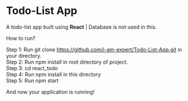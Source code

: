 # Todo-List App
A todo-list app built using **React** | Database is not used in this.

How to run?

Step 1: Run git clone https://github.com/i-am-expert/Todo-List-App.git in your directory.  
Step 2: Run npm install in root directory of project.  
Step 3: cd react_todo  
Step 4: Run npm install in this directory  
Step 5: Run npm start  

And now your application is running!

